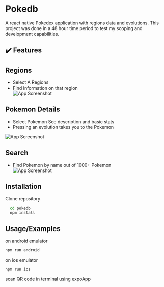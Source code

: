 
# Pokedb

A react native Pokedex application with regions  data and evolutions. This project was done
in a 48 hour time period to test my scoping and development capabilities.

## :heavy_check_mark: Features

## Regions
* Select A Regions
* Find Information on that region  
![App Screenshot](http://g.recordit.co/CrhPMMrkRD.gif)






















## Pokemon Details
* Select Pokemon See description and basic stats
* Pressing an evolution takes you to the Pokemon  

![App Screenshot](http://g.recordit.co/kYk9I6bTqa.gif)











## Search
* Find Pokemon by name out of 1000+ Pokemon  
![App Screenshot](http://g.recordit.co/1irn1we2Oc.gif)  















## Installation

Clone repository

```bash
  cd pokedb
  npm install
```

## Usage/Examples
on android emulator
```bash
npm run android

```
on ios emulator
```bash
npm run ios

```
scan QR code in terminal using expoApp
